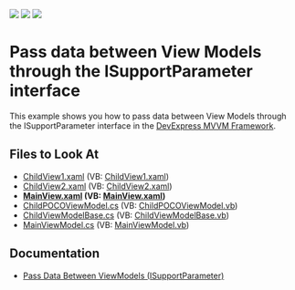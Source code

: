 <!-- default badges list -->
![](https://img.shields.io/endpoint?url=https://codecentral.devexpress.com/api/v1/VersionRange/128658098/21.1.5%2B)
[![](https://img.shields.io/badge/Open_in_DevExpress_Support_Center-FF7200?style=flat-square&logo=DevExpress&logoColor=white)](https://supportcenter.devexpress.com/ticket/details/T144439)
[![](https://img.shields.io/badge/📖_How_to_use_DevExpress_Examples-e9f6fc?style=flat-square)](https://docs.devexpress.com/GeneralInformation/403183)
<!-- default badges end -->

# Pass data between View Models through the ISupportParameter interface

This example shows you how to pass data between View Models through the ISupportParameter interface in the [DevExpress MVVM Framework](https://docs.devexpress.com/WPF/15112/mvvm-framework).

<!-- default file list -->
## Files to Look At

* [ChildView1.xaml](./CS/View/ChildView1.xaml) (VB: [ChildView1.xaml](./VB/View/ChildView1.xaml))
* [ChildView2.xaml](./CS/View/ChildView2.xaml) (VB: [ChildView2.xaml](./VB/View/ChildView2.xaml))
* **[MainView.xaml](./CS/View/MainView.xaml) (VB: [MainView.xaml](./VB/View/MainView.xaml))**
* [ChildPOCOViewModel.cs](./CS/ViewModel/ChildPOCOViewModel.cs) (VB: [ChildPOCOViewModel.vb](./VB/ViewModel/ChildPOCOViewModel.vb))
* [ChildViewModelBase.cs](./CS/ViewModel/ChildViewModelBase.cs) (VB: [ChildViewModelBase.vb](./VB/ViewModel/ChildViewModelBase.vb))
* [MainViewModel.cs](./CS/ViewModel/MainViewModel.cs) (VB: [MainViewModel.vb](./VB/ViewModel/MainViewModel.vb))
<!-- default file list end -->

## Documentation
* [Pass Data Between ViewModels (ISupportParameter)](https://docs.devexpress.com/WPF/17448/mvvm-framework/viewmodels/passing-data-between-viewmodels-isupportparameter)
